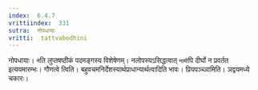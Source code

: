 ```yaml
---
index:  6.4.7
vrittiindex:  331
sutra:  नोपधायाः
vritti:  tattvabodhini 
---
```


नोपधायाः। `ने`ति लुप्तषष्ठीकं पदमङ्गस्य विशेषेणम्। नलोपस्यऽसिद्धत्वात् `नामी`पि दीर्घो न प्रवर्तत इत्ययमारम्भः। गौणत्वे त्विति। बहुवचमनिर्देशस्यार्थप्राधान्यार्थत्वादिति भावः। प्रियपञ्च्ञामिति। ञद्वयमध्ये चकारः।

